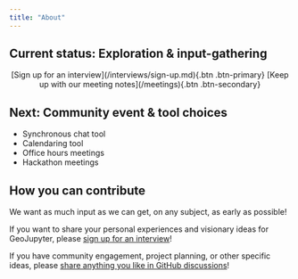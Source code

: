 ```yaml
---
title: "About"
---
```



## Current status: Exploration & input-gathering

<center>
[Sign up for an interview](/interviews/sign-up.md){.btn .btn-primary}
[Keep up with our meeting notes](/meetings){.btn .btn-secondary}
</center>


## Next: Community event & tool choices

* Synchronous chat tool
* Calendaring tool
* Office hours meetings
* Hackathon meetings


## How you can contribute

We want as much input as we can get, on any subject, as early as possible!

If you want to share your personal experiences and visionary ideas for GeoJupyter,
please [sign up for an interview](/interviews/sign-up.md)!

If you have community engagement, project planning, or other specific ideas, please
[share anything you like in GitHub discussions](https://github.com/orgs/geojupyter/discussions)!
